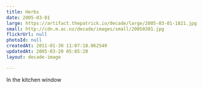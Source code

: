 ```yaml
---
title: Herbs
date: 2005-03-01
large: https://artifact.thepatrick.io/decade/large/2005-03-01-1821.jpg
small: http://cdn.m.ac.nz/decade/images/small/20050301.jpg
flickrUrl: null
photoId: null
createdAt: 2011-01-30 11:07:18.062549
updatedAt: 2005-03-20 05:05:20
layout: decade-image

---
```

In the kitchen window
